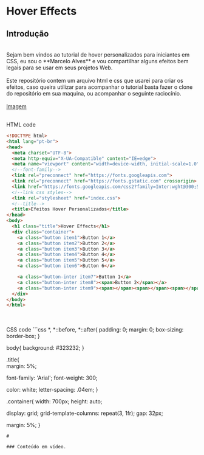 # Hover Effects

## Introdução
<br>
Sejam bem vindos ao tutorial de hover personalizados para iniciantes em CSS, eu sou o **Marcelo Alves** e vou compartilhar alguns efeitos bem legais para se usar em seus projetos Web.
<br>
<br>
Este repositório contem um arquivo html e css que usarei para criar os efeitos, caso queira utilizar para acompanhar o tutorial basta fazer o clone do repositório em sua maquina, ou acompanhar o seguinte raciocínio.
<br>
<br>
<a href="https://res.cloudinary.com/dkjm6gj24/image/upload/v1627940651/Youtube%20Channel/Hover%20Effects/pixel_qwmcwc.png" target="_blank">Imagem</a>
<br>
<br>

HTML code
```html
<!DOCTYPE html>
<html lang="pt-br">
<head>
  <meta charset="UTF-8">
  <meta http-equiv="X-UA-Compatible" content="IE=edge">
  <meta name="viewport" content="width=device-width, initial-scale=1.0">
  <!--font-family-->
  <link rel="preconnect" href="https://fonts.googleapis.com">
  <link rel="preconnect" href="https://fonts.gstatic.com" crossorigin>
  <link href="https://fonts.googleapis.com/css2?family=Inter:wght@300;500&display=swap" rel="stylesheet">
  <!--link css styles-->
  <link rel="stylesheet" href="index.css">
  <!--title-->
  <title>Efeitos Hover Personalizados</title>
</head>
<body>
  <h1 class="title">Hover Effects</h1>
  <div class="container">
    <a class="button item1">Button 1</a>
    <a class="button item2">Button 2</a>
    <a class="button item3">Button 3</a>
    <a class="button item4">Button 4</a>
    <a class="button item5">Button 5</a>
    <a class="button item6">Button 6</a>

    <a class="button-inter item7">Button 1</a>
    <a class="button-inter item8"><span>Button 2</span></a>
    <a class="button-inter item9"><span></span><span></span><span></span><span></span>Button 3</a>
  </div>
</body>
</html>
  ```
  <br>
  <br>
CSS code
```css
*,
*::before,
*::after{
  padding: 0;
  margin: 0;
  box-sizing: border-box;
}

body{
  background: #323232;
}

.title{  
  margin: 5%;

  font-family: 'Arial';
  font-weight: 300;

  color: white;
  letter-spacing: .04em;
}

.container{
  width: 700px;
  height: auto;

  display: grid;
  grid-template-columns: repeat(3, 1fr);
  gap: 32px;

  margin: 5%; 
}
```
#

### Conteúdo em vídeo.




